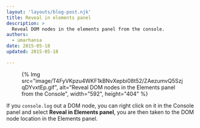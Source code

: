 ```yaml
---
layout: 'layouts/blog-post.njk'
title: Reveal in elements panel
description: >
  Reveal DOM nodes in the elements panel from the console.
authors:
  - umarhansa
date: 2015-05-18
updated: 2015-05-18

---
```


<figure>
{% Img src="image/T4FyVKpzu4WKF1kBNvXepbi08t52/ZAezumvQ5SzjqDYvxtEp.gif", alt="Reveal DOM nodes in the Elements panel from the Console", width="592", height="404" %}
</figure>

If you `console.log` out a DOM node, you can right click on it in the Console panel and select __Reveal in Elements panel__, you are then taken to the DOM node location in the Elements panel.


